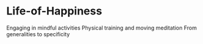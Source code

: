 # Life-of-Happiness
Engaging in mindful activities
Physical training and moving meditation
From generalities to specificity 

